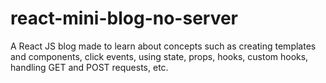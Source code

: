 # react-mini-blog-no-server
A React JS blog made to learn about concepts such as creating templates and components, click events, using state, props, hooks, custom hooks, handling GET and POST requests, etc.
